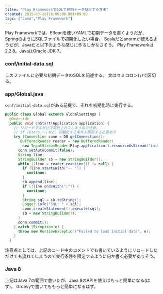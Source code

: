 ```yaml
---
title: "Play FrameworkでSQLで初期データ投入する方法"
created: 2015-03-28T16:00:00.001+09:00
tags: ["Java","Play Framework"]
---
```

Play Frameworkでは、EBeanを使いYAMLで初期データを書くようだが、SpringのようにSQLファイルで初期化したい場合。
Scalaだとanormが使えるようだが、Javaだと以下のような感じに作るしかなさそう。
Play Frameworkは2.3.8。JavaはOracle JDK 7。

<!--more-->

### conf/initial-data.sql

このファイルに必要な初期データのSQLを記述する。
文はセミコロン(`;`)で区切る。

### app/Global.java

`conf/initial-data.sql`がある前提で、それを初期化時に実行する。


```java
public class Global extends GlobalSettings {
  @Override
  public void onStart(Application application) {
    // リロードするだけで実行されてしまうので注意。
    // if (Users.〜)など、初期化する条件を限定する必要あり
    try (Connection conn = DB.getConnection();
       BufferedReader reader = new BufferedReader(
        new InputStreamReader(Play.application().resourceAsStream("initial-data.sql")))) {
      conn.setAutoCommit(false);
      String line;
      StringBuilder sb = new StringBuilder();
      while ((line = reader.readLine()) != null) {
        if (line.startsWith("-- ")) {
          continue;
        }
        sb.append(line);
        if (!line.endsWith(";")) {
          continue;
        }
        String sql = sb.toString();
        Logger.info("SQL: " + sql);
        conn.createStatement().execute(sql);
        sb = new StringBuilder();
      }
      conn.commit();
    } catch (Exception e) {
      throw new RuntimeException("Failed to load initial data", e);
    }
  }

```

注意点としては、上記のコード中のコメントでも書いているようにリロードしただけでも流れてしまうので実行条件を限定するように何か書く必要がありそう。

### Java 8

上記はJava 7の範囲で書いたが、Java 8のAPIを使えばもっと簡単になる(はず)。
Groovyで書いてももっと簡単になるはず。
 